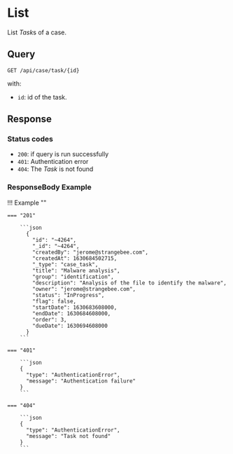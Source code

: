 # List

List *Task*s of a case.

## Query

```plain
GET /api/case/task/{id}
```

with: 

- `id`: id of the task.

## Response

### Status codes

- `200`: if query is run successfully
- `401`: Authentication error
- `404`: The *Task* is not found

### ResponseBody Example

!!! Example ""

    === "201"

        ```json
          {
            "id": "~4264",
            "_id": "~4264",
            "createdBy": "jerome@strangebee.com",
            "createdAt": 1630684502715,
            "_type": "case_task",
            "title": "Malware analysis",
            "group": "identification",
            "description": "Analysis of the file to identify the malware",
            "owner": "jerome@strangebee.com",
            "status": "InProgress",
            "flag": false,
            "startDate": 1630683608000,
            "endDate": 1630684608000,
            "order": 3,
            "dueDate": 1630694608000
          }
        ```
    
    === "401" 

        ```json
        {
          "type": "AuthenticationError",
          "message": "Authentication failure"
        }
        ```

    === "404" 

        ```json
        {
          "type": "AuthenticationError",
          "message": "Task not found"
        }
        ```
